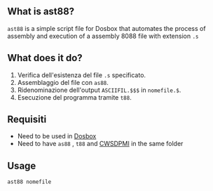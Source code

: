 ## What is ast88?

`ast88` is a simple script file for Dosbox that automates the process of assembly and execution of a assembly 8088 file with extension `.s` 

## What does it do?
1. Verifica dell'esistenza del file `.s` specificato.
2. Assemblaggio del file con `as88`.
3. Ridenominazione dell'output `ASCIIFIL.$$$` in `nomefile.$`.
4. Esecuzione del programma tramite `t88`.

## Requisiti

- Need to be used in [Dosbox](https://www.dosbox.com/download.php?main=1)
- Need to have `as88` , `t88` and [CWSDPMI](https://tdold.teadrinker.net/mr/download.htm) in the same folder

## Usage

```bash
ast88 nomefile
